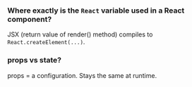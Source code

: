 ### Where exactly is the `React` variable used in a React component?   
JSX (return value of render() method) compiles to `React.createElement(...)`.  

### props vs state?  
props = a configuration. Stays the same at runtime.
